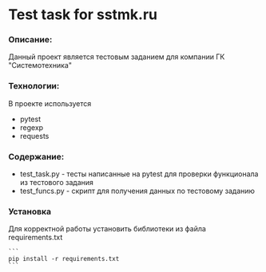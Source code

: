 # Test task for sstmk.ru

### Описание:
Данный проект является тестовым заданием для компании ГК "Системотехника"

### Технологии:
В проекте используется
* pytest
* regexp
* requests

### Содержание:
* test_task.py - тесты написанные на pytest для проверки функционала из тестового задания
* test_funcs.py - скрипт для получения данных по тестовому заданию

### Установка
Для корректной работы установить библиотеки из файла requirements.txt

    ```
    pip install -r requirements.txt
    ```
